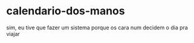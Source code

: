 # calendario-dos-manos
sim, eu tive que fazer um sistema porque os cara num decidem o dia pra viajar

